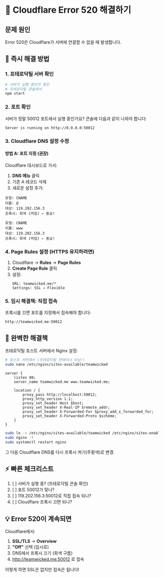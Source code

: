 # 🚨 Cloudflare Error 520 해결하기

## 문제 원인
Error 520은 Cloudflare가 서버에 연결할 수 없을 때 발생합니다.

## 🔧 즉시 해결 방법

### 1. 프테로닥틸 서버 확인
```bash
# 서버가 실행 중인지 확인
# 프테로닥틸 콘솔에서
npm start
```

### 2. 포트 확인
서버가 정말 50012 포트에서 실행 중인가요?
콘솔에 다음과 같이 나와야 합니다:
```
Server is running on http://0.0.0.0:50012
```

### 3. Cloudflare DNS 설정 수정

#### 방법 A: 포트 지정 (권장)
Cloudflare 대시보드로 가서:

1. **DNS 메뉴** 클릭
2. 기존 A 레코드 삭제
3. 새로운 설정 추가:

```
유형: CNAME
이름: @
대상: 119.202.156.3
프록시: 회색 (꺼짐) ← 중요!
```

```
유형: CNAME  
이름: www
대상: 119.202.156.3
프록시: 회색 (꺼짐) ← 중요!
```

### 4. Page Rules 설정 (HTTPS 유지하려면)

1. Cloudflare → **Rules** → **Page Rules**
2. **Create Page Rule** 클릭
3. 설정:
   ```
   URL: teamwicked.me/*
   Settings: SSL → Flexible
   ```

### 5. 임시 해결책: 직접 접속

프록시를 끄면 포트를 지정해서 접속해야 합니다:
```
http://teamwicked.me:50012
```

## 🎯 완벽한 해결책

프테로닥틸 호스트 서버에서 Nginx 설정:

```bash
# 호스트 서버에서 (프테로닥틸 컨테이너 아님!)
sudo nano /etc/nginx/sites-available/teamwicked
```

```nginx
server {
    listen 80;
    server_name teamwicked.me www.teamwicked.me;
    
    location / {
        proxy_pass http://localhost:50012;
        proxy_http_version 1.1;
        proxy_set_header Host $host;
        proxy_set_header X-Real-IP $remote_addr;
        proxy_set_header X-Forwarded-For $proxy_add_x_forwarded_for;
        proxy_set_header X-Forwarded-Proto $scheme;
    }
}
```

```bash
sudo ln -s /etc/nginx/sites-available/teamwicked /etc/nginx/sites-enabled/
sudo nginx -t
sudo systemctl restart nginx
```

그 다음 Cloudflare DNS를 다시 프록시 켜기(주황색)로 변경.

## ⚡ 빠른 체크리스트

1. [ ] 서버가 실행 중? (프테로닥틸 콘솔 확인)
2. [ ] 포트 50012가 맞나?
3. [ ] 119.202.156.3:50012로 직접 접속 되나?
4. [ ] Cloudflare 프록시 끄면 되나?

## 💡 Error 520이 계속되면

Cloudflare에서:
1. **SSL/TLS** → **Overview**
2. **"Off"** 선택 (임시로)
3. DNS에서 프록시 끄기 (회색 구름)
4. http://teamwicked.me:50012 로 접속

이렇게 하면 SSL은 없지만 접속은 됩니다!